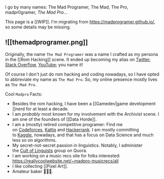 I go by many names: The Mad Programer, The Mad, The Pro, madpr0gramer, *The Mad Pro*...

This page is a [[WIP]]. I'm migrating from https://madprogramer.github.io/, so some details may be missing.

![[themadprogramer.png]]
----------------

Originally, the name `The Mad Programer` was a name I crafted as my persona in the [[Rom Hacking]] scene. It ended up becoming my alias on [Twitter](https://twitter.com/TheMadProgramer), [Stack Overflow](https://stackoverflow.com/users/2089784/madprogramer), [YouTube](https://www.youtube.com/@themadpro); you name it!

Of course I don't just do rom hacking and coding nowadays, so I have opted to abbreviate my name as `The Mad Pro`. So, my online presence mostly lives as `The Mad Pro`.

Cool `Madpro` Facts:
* Besides the rom hacking, I have been a [[Gamedev|game development ]]nerd for at least a decade.
* I am _probably_ most known for my involvement with the Archivist scene. I am one of the founders of [[Data Horde]].
* I am a (mostly) retired competitive programer: Find me on [Codeforces](https://codeforces.com/profile/themadprogramer), [Kattis](https://open.kattis.com/users/ahmet-akkoc) and [Hackerrank](https://www.hackerrank.com/themadpr0gramer). I am mostly committing to [Kaggle](https://www.kaggle.com/themadprogramer), nowadays, and that has a focus on Data Science and much less so on algorithms.
* My secret-not-secret passion in linguistics. Notably, I administer the [Cult of Linguists](https://linguistics.stackexchange.com/users/17465/madprogramer) group on Quora.
* I am working on a music recs site for folks interested: https://reallycoolwebsite.net/~madpro-musicrecs/all
* I like collecting [[Pixel Art]].
* Amateur baker 🧑🏼‍🍳.